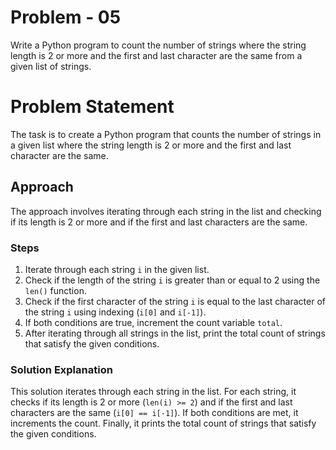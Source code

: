 # Problem - 05

Write a Python program to count the number of strings where the string length is 2 or more and the first and last character are the same from a given list of strings.

# Problem Statement

The task is to create a Python program that counts the number of strings in a given list where the string length is 2 or more and the first and last character are the same.

## Approach
The approach involves iterating through each string in the list and checking if its length is 2 or more and if the first and last characters are the same.

### Steps

1. Iterate through each string `i` in the given list.
2. Check if the length of the string `i` is greater than or equal to 2 using the `len()` function.
3. Check if the first character of the string `i` is equal to the last character of the string `i` using indexing (`i[0]` and `i[-1]`).
4. If both conditions are true, increment the count variable `total`.
5. After iterating through all strings in the list, print the total count of strings that satisfy the given conditions.

### Solution Explanation

This solution iterates through each string in the list. For each string, it checks if its length is 2 or more (`len(i) >= 2`) and if the first and last characters are the same (`i[0] == i[-1]`). If both conditions are met, it increments the count. Finally, it prints the total count of strings that satisfy the given conditions.



